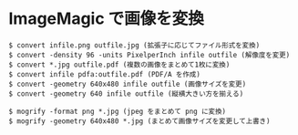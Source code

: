 # ImageMagic で画像を変換

    $ convert infile.png outfile.jpg (拡張子に応じてファイル形式を変換)
    $ convert -density 96 -units PixelperInch infile outfile (解像度を変更)
    $ convert *.jpg outfile.pdf (複数の画像をまとめて1枚に変換)
    $ convert infile pdfa:outfile.pdf (PDF/A を作成)
    $ convert -geometry 640x480 infile outfile (画像サイズを変更)
    $ convert -geometry 640 infile outfile (縦横大きい方を揃える)

    $ mogrify -format png *.jpg (jpeg をまとめて png に変換)
    $ mogrify -geometry 640x480 *.jpg (まとめて画像サイズを変更して上書き)
